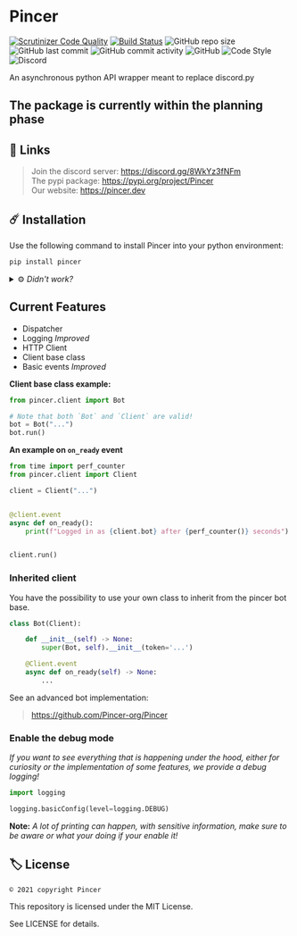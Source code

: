 # Pincer

<!--
![PyPI - Downloads](https://img.shields.io/badge/dynamic/json?label=downloads&query=%24.total_downloads&url=https%3A%2F%2Fapi.pepy.tech%2Fapi%2Fprojects%2FPincer)](https://pypi.org/project/Pincer)
![PyPI](https://img.shields.io/pypi/v/Pincer)
![PyPI - Format](https://img.shields.io/pypi/format/Pincer)
![PyPI - Python Version](https://img.shields.io/pypi/pyversions/Pincer)
-->

[![Scrutinizer Code Quality](https://scrutinizer-ci.com/g/Pincer-org/pincer/badges/quality-score.png?b=main)](https://scrutinizer-ci.com/g/Pincer-org/pincer/?branch=main)
[![Build Status](https://scrutinizer-ci.com/g/Pincer-org/Pincer/badges/build.png?b=main)](https://scrutinizer-ci.com/g/Pincer-org/Pincer/build-status/main)
![GitHub repo size](https://img.shields.io/github/repo-size/Pincer-org/Pincer)
![GitHub last commit](https://img.shields.io/github/last-commit/Pincer-org/Pincer)
![GitHub commit activity](https://img.shields.io/github/commit-activity/m/Pincer-org/Pincer)
![GitHub](https://img.shields.io/github/license/Pincer-org/Pincer)
![Code Style](https://img.shields.io/badge/code%20style-pep8-green)
![Discord](https://img.shields.io/discord/881531065859190804)

An asynchronous python API wrapper meant to replace discord.py

## The package is currently within the planning phase

## 📌 Links

> Join the discord server: <https://discord.gg/8WkYz3fNFm>  
> The pypi package: <https://pypi.org/project/Pincer>  
> Our website: <https://pincer.dev>  

## ☄️ Installation

Use the following command to install Pincer into your python environment:

```bash
pip install pincer
```

<details>

<summary>
    ⚙️ <i> Didn't work?</i>
</summary>

Depending on your python installation, you might need to use one of the following:

- pip isn't in the path but python is

    ```sh
    python -m pip install pincer
    ```

- Unix system can use pip3/python3 command

    ```sh
    pip3 install pincer
    ```

    ```sh
    python3 -m pip install pincer
    ```

- python isn't in the path

    ```sh
    path/to/python.exe -m pip install pincer
    ```

- Using multiple python versions

    ```sh
    py -m pip install pincer
    ```

</details>

## Current Features

- Dispatcher
- Logging _Improved_
- HTTP Client
- Client base class
- Basic events _Improved_

**Client base class example:**

```py
from pincer.client import Bot

# Note that both `Bot` and `Client` are valid!
bot = Bot("...")
bot.run()
```

**An example on `on_ready` event**

```py
from time import perf_counter
from pincer.client import Client

client = Client("...")


@client.event
async def on_ready():
    print(f"Logged in as {client.bot} after {perf_counter()} seconds")


client.run()
```

### Inherited client

You have the possibility to use your own class to inherit from the pincer bot base.

```py
class Bot(Client):

    def __init__(self) -> None:
        super(Bot, self).__init__(token='...')

    @Client.event
    async def on_ready(self) -> None:
        ...
```

See an advanced bot implementation:

> <https://github.com/Pincer-org/Pincer>

### Enable the debug mode

_If you want to see everything that is happening under the hood,
either for curiosity or the implementation of some features,
we provide a debug logging!_

```py
import logging

logging.basicConfig(level=logging.DEBUG)
```

**Note:** _A lot of printing can happen, with sensitive information,
make sure to be aware or what your doing if your enable it!_

## 🏷️ License

`© 2021 copyright Pincer`

This repository is licensed under the MIT License.

See LICENSE for details.
